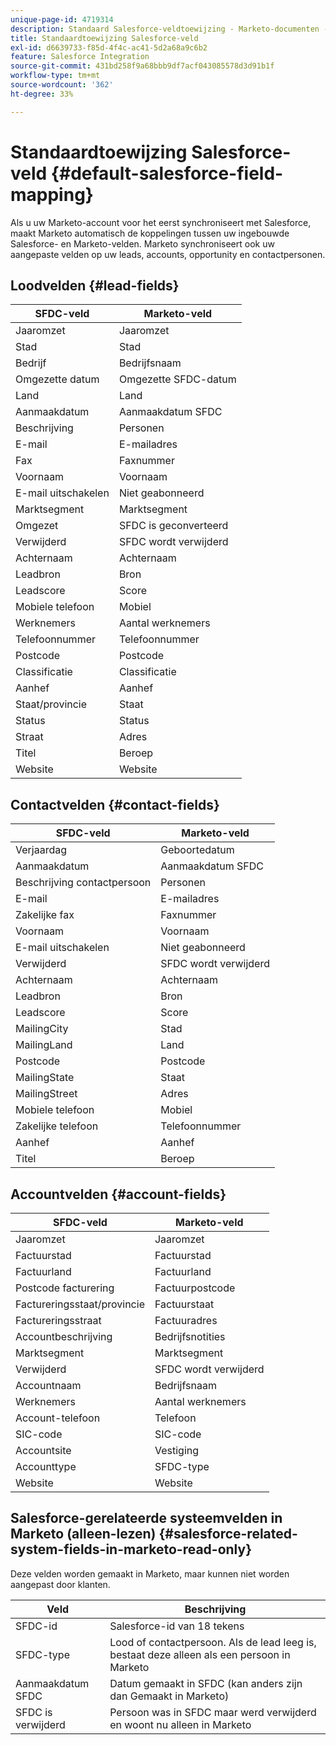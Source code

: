 ```yaml
---
unique-page-id: 4719314
description: Standaard Salesforce-veldtoewijzing - Marketo-documenten - productdocumentatie
title: Standaardtoewijzing Salesforce-veld
exl-id: d6639733-f85d-4f4c-ac41-5d2a68a9c6b2
feature: Salesforce Integration
source-git-commit: 431bd258f9a68bbb9df7acf043085578d3d91b1f
workflow-type: tm+mt
source-wordcount: '362'
ht-degree: 33%

---
```


# Standaardtoewijzing Salesforce-veld {#default-salesforce-field-mapping}

Als u uw Marketo-account voor het eerst synchroniseert met Salesforce, maakt Marketo automatisch de koppelingen tussen uw ingebouwde Salesforce- en Marketo-velden. Marketo synchroniseert ook uw aangepaste velden op uw leads, accounts, opportunity en contactpersonen.

## Loodvelden {#lead-fields}

| SFDC-veld | Marketo-veld |
|---|---|
| Jaaromzet | Jaaromzet |
| Stad | Stad |
| Bedrijf | Bedrijfsnaam |
| Omgezette datum | Omgezette SFDC-datum |
| Land | Land |
| Aanmaakdatum | Aanmaakdatum SFDC |
| Beschrijving | Personen |
| E-mail | E-mailadres |
| Fax | Faxnummer |
| Voornaam | Voornaam |
| E-mail uitschakelen | Niet geabonneerd |
| Marktsegment | Marktsegment |
| Omgezet | SFDC is geconverteerd |
| Verwijderd | SFDC wordt verwijderd |
| Achternaam | Achternaam |
| Leadbron | Bron |
| Leadscore | Score |
| Mobiele telefoon | Mobiel |
| Werknemers | Aantal werknemers |
| Telefoonnummer | Telefoonnummer |
| Postcode | Postcode |
| Classificatie | Classificatie |
| Aanhef | Aanhef |
| Staat/provincie | Staat |
| Status | Status |
| Straat | Adres |
| Titel | Beroep |
| Website | Website |

## Contactvelden {#contact-fields}

| SFDC-veld | Marketo-veld |
|---|---|
| Verjaardag | Geboortedatum |
| Aanmaakdatum | Aanmaakdatum SFDC |
| Beschrijving contactpersoon | Personen |
| E-mail | E-mailadres |
| Zakelijke fax | Faxnummer |
| Voornaam | Voornaam |
| E-mail uitschakelen | Niet geabonneerd |
| Verwijderd | SFDC wordt verwijderd |
| Achternaam | Achternaam |
| Leadbron | Bron |
| Leadscore | Score |
| MailingCity | Stad |
| MailingLand | Land |
| Postcode | Postcode |
| MailingState | Staat |
| MailingStreet | Adres |
| Mobiele telefoon | Mobiel |
| Zakelijke telefoon | Telefoonnummer |
| Aanhef | Aanhef |
| Titel | Beroep |

## Accountvelden {#account-fields}

| SFDC-veld | Marketo-veld |
|---|---|
| Jaaromzet | Jaaromzet |
| Factuurstad | Factuurstad |
| Factuurland | Factuurland |
| Postcode facturering | Factuurpostcode |
| Factureringsstaat/provincie | Factuurstaat |
| Factureringsstraat | Factuuradres |
| Accountbeschrijving | Bedrijfsnotities |
| Marktsegment | Marktsegment |
| Verwijderd | SFDC wordt verwijderd |
| Accountnaam | Bedrijfsnaam |
| Werknemers | Aantal werknemers |
| Account-telefoon | Telefoon |
| SIC-code | SIC-code |
| Accountsite | Vestiging |
| Accounttype | SFDC-type |
| Website | Website |

## Salesforce-gerelateerde systeemvelden in Marketo (alleen-lezen) {#salesforce-related-system-fields-in-marketo-read-only}

Deze velden worden gemaakt in Marketo, maar kunnen niet worden aangepast door klanten.

| Veld | Beschrijving |
|---|---|
| SFDC-id | Salesforce-id van 18 tekens |
| SFDC-type | Lood of contactpersoon. Als de lead leeg is, bestaat deze alleen als een persoon in Marketo |
| Aanmaakdatum SFDC | Datum gemaakt in SFDC (kan anders zijn dan Gemaakt in Marketo) |
| SFDC is verwijderd | Persoon was in SFDC maar werd verwijderd en woont nu alleen in Marketo |
